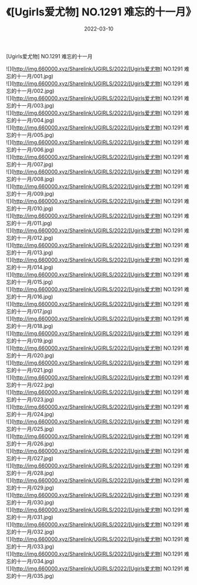 ﻿---
layout: post
title:  《[Ugirls爱尤物] NO.1291 难忘的十一月》
date:   2022-03-10
img: http://img.660000.xyz/Sharelink/UGIRLS/2022/[Ugirls爱尤物] NO.1291 难忘的十一月/000.jpg
categories: [美女, 清纯, 唯美]
---

[Ugirls爱尤物] NO.1291 难忘的十一月

 ![](http://img.660000.xyz/Sharelink/UGIRLS/2022/[Ugirls爱尤物] NO.1291 难忘的十一月/001.jpg) <br>![](http://img.660000.xyz/Sharelink/UGIRLS/2022/[Ugirls爱尤物] NO.1291 难忘的十一月/002.jpg) <br>![](http://img.660000.xyz/Sharelink/UGIRLS/2022/[Ugirls爱尤物] NO.1291 难忘的十一月/003.jpg) <br>![](http://img.660000.xyz/Sharelink/UGIRLS/2022/[Ugirls爱尤物] NO.1291 难忘的十一月/004.jpg) <br>![](http://img.660000.xyz/Sharelink/UGIRLS/2022/[Ugirls爱尤物] NO.1291 难忘的十一月/005.jpg) <br>![](http://img.660000.xyz/Sharelink/UGIRLS/2022/[Ugirls爱尤物] NO.1291 难忘的十一月/006.jpg) <br>![](http://img.660000.xyz/Sharelink/UGIRLS/2022/[Ugirls爱尤物] NO.1291 难忘的十一月/007.jpg) <br>![](http://img.660000.xyz/Sharelink/UGIRLS/2022/[Ugirls爱尤物] NO.1291 难忘的十一月/008.jpg) <br>![](http://img.660000.xyz/Sharelink/UGIRLS/2022/[Ugirls爱尤物] NO.1291 难忘的十一月/009.jpg) <br>![](http://img.660000.xyz/Sharelink/UGIRLS/2022/[Ugirls爱尤物] NO.1291 难忘的十一月/010.jpg) <br>![](http://img.660000.xyz/Sharelink/UGIRLS/2022/[Ugirls爱尤物] NO.1291 难忘的十一月/011.jpg) <br>![](http://img.660000.xyz/Sharelink/UGIRLS/2022/[Ugirls爱尤物] NO.1291 难忘的十一月/012.jpg) <br>![](http://img.660000.xyz/Sharelink/UGIRLS/2022/[Ugirls爱尤物] NO.1291 难忘的十一月/013.jpg) <br>![](http://img.660000.xyz/Sharelink/UGIRLS/2022/[Ugirls爱尤物] NO.1291 难忘的十一月/014.jpg) <br>![](http://img.660000.xyz/Sharelink/UGIRLS/2022/[Ugirls爱尤物] NO.1291 难忘的十一月/015.jpg) <br>![](http://img.660000.xyz/Sharelink/UGIRLS/2022/[Ugirls爱尤物] NO.1291 难忘的十一月/016.jpg) <br>![](http://img.660000.xyz/Sharelink/UGIRLS/2022/[Ugirls爱尤物] NO.1291 难忘的十一月/017.jpg) <br>![](http://img.660000.xyz/Sharelink/UGIRLS/2022/[Ugirls爱尤物] NO.1291 难忘的十一月/018.jpg) <br>![](http://img.660000.xyz/Sharelink/UGIRLS/2022/[Ugirls爱尤物] NO.1291 难忘的十一月/019.jpg) <br>![](http://img.660000.xyz/Sharelink/UGIRLS/2022/[Ugirls爱尤物] NO.1291 难忘的十一月/020.jpg) <br>![](http://img.660000.xyz/Sharelink/UGIRLS/2022/[Ugirls爱尤物] NO.1291 难忘的十一月/021.jpg) <br>![](http://img.660000.xyz/Sharelink/UGIRLS/2022/[Ugirls爱尤物] NO.1291 难忘的十一月/022.jpg) <br>![](http://img.660000.xyz/Sharelink/UGIRLS/2022/[Ugirls爱尤物] NO.1291 难忘的十一月/023.jpg) <br>![](http://img.660000.xyz/Sharelink/UGIRLS/2022/[Ugirls爱尤物] NO.1291 难忘的十一月/024.jpg) <br>![](http://img.660000.xyz/Sharelink/UGIRLS/2022/[Ugirls爱尤物] NO.1291 难忘的十一月/025.jpg) <br>![](http://img.660000.xyz/Sharelink/UGIRLS/2022/[Ugirls爱尤物] NO.1291 难忘的十一月/026.jpg) <br>![](http://img.660000.xyz/Sharelink/UGIRLS/2022/[Ugirls爱尤物] NO.1291 难忘的十一月/027.jpg) <br>![](http://img.660000.xyz/Sharelink/UGIRLS/2022/[Ugirls爱尤物] NO.1291 难忘的十一月/028.jpg) <br>![](http://img.660000.xyz/Sharelink/UGIRLS/2022/[Ugirls爱尤物] NO.1291 难忘的十一月/029.jpg) <br>![](http://img.660000.xyz/Sharelink/UGIRLS/2022/[Ugirls爱尤物] NO.1291 难忘的十一月/030.jpg) <br>![](http://img.660000.xyz/Sharelink/UGIRLS/2022/[Ugirls爱尤物] NO.1291 难忘的十一月/031.jpg) <br>![](http://img.660000.xyz/Sharelink/UGIRLS/2022/[Ugirls爱尤物] NO.1291 难忘的十一月/032.jpg) <br>![](http://img.660000.xyz/Sharelink/UGIRLS/2022/[Ugirls爱尤物] NO.1291 难忘的十一月/033.jpg) <br>![](http://img.660000.xyz/Sharelink/UGIRLS/2022/[Ugirls爱尤物] NO.1291 难忘的十一月/034.jpg) <br>![](http://img.660000.xyz/Sharelink/UGIRLS/2022/[Ugirls爱尤物] NO.1291 难忘的十一月/035.jpg) <br>